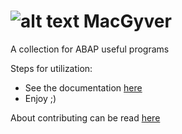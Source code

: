 # ![alt text](https://github.com/pacheco7/MacGyver/image.jpg) MacGyver
A collection for ABAP useful programs

Steps for utilization:

- See the documentation [here](https://github.com/pacheco7/MacGyver/wiki)
- Enjoy ;)

About contributing can be read [here](https://github.com/pacheco7/MacGyver/contributing.md)
